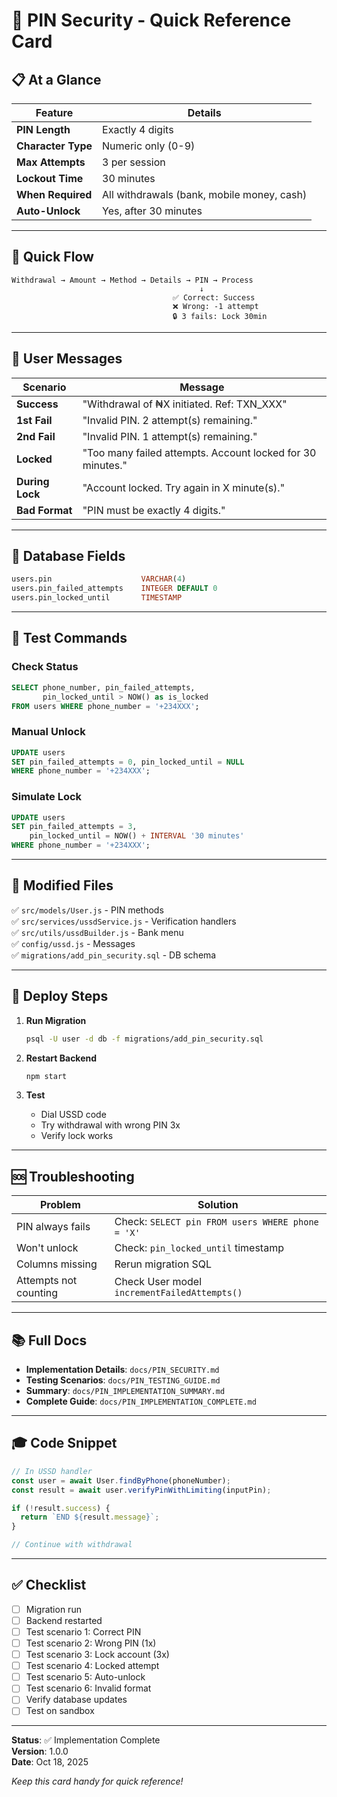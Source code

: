 # 🔐 PIN Security - Quick Reference Card

## 📋 At a Glance

| Feature            | Details                                    |
| ------------------ | ------------------------------------------ |
| **PIN Length**     | Exactly 4 digits                           |
| **Character Type** | Numeric only (0-9)                         |
| **Max Attempts**   | 3 per session                              |
| **Lockout Time**   | 30 minutes                                 |
| **When Required**  | All withdrawals (bank, mobile money, cash) |
| **Auto-Unlock**    | Yes, after 30 minutes                      |

---

## 🔄 Quick Flow

```
Withdrawal → Amount → Method → Details → PIN → Process
                                          ↓
                                    ✅ Correct: Success
                                    ❌ Wrong: -1 attempt
                                    🔒 3 fails: Lock 30min
```

---

## 🎯 User Messages

| Scenario        | Message                                                    |
| --------------- | ---------------------------------------------------------- |
| **Success**     | "Withdrawal of ₦X initiated. Ref: TXN_XXX"                 |
| **1st Fail**    | "Invalid PIN. 2 attempt(s) remaining."                     |
| **2nd Fail**    | "Invalid PIN. 1 attempt(s) remaining."                     |
| **Locked**      | "Too many failed attempts. Account locked for 30 minutes." |
| **During Lock** | "Account locked. Try again in X minute(s)."                |
| **Bad Format**  | "PIN must be exactly 4 digits."                            |

---

## 💾 Database Fields

```sql
users.pin                    VARCHAR(4)
users.pin_failed_attempts    INTEGER DEFAULT 0
users.pin_locked_until       TIMESTAMP
```

---

## 🧪 Test Commands

### Check Status

```sql
SELECT phone_number, pin_failed_attempts,
       pin_locked_until > NOW() as is_locked
FROM users WHERE phone_number = '+234XXX';
```

### Manual Unlock

```sql
UPDATE users
SET pin_failed_attempts = 0, pin_locked_until = NULL
WHERE phone_number = '+234XXX';
```

### Simulate Lock

```sql
UPDATE users
SET pin_failed_attempts = 3,
    pin_locked_until = NOW() + INTERVAL '30 minutes'
WHERE phone_number = '+234XXX';
```

---

## 📁 Modified Files

✅ `src/models/User.js` - PIN methods  
✅ `src/services/ussdService.js` - Verification handlers  
✅ `src/utils/ussdBuilder.js` - Bank menu  
✅ `config/ussd.js` - Messages  
✅ `migrations/add_pin_security.sql` - DB schema

---

## 🚀 Deploy Steps

1. **Run Migration**

   ```bash
   psql -U user -d db -f migrations/add_pin_security.sql
   ```

2. **Restart Backend**

   ```bash
   npm start
   ```

3. **Test**
   - Dial USSD code
   - Try withdrawal with wrong PIN 3x
   - Verify lock works

---

## 🆘 Troubleshooting

| Problem               | Solution                                         |
| --------------------- | ------------------------------------------------ |
| PIN always fails      | Check: `SELECT pin FROM users WHERE phone = 'X'` |
| Won't unlock          | Check: `pin_locked_until` timestamp              |
| Columns missing       | Rerun migration SQL                              |
| Attempts not counting | Check User model `incrementFailedAttempts()`     |

---

## 📚 Full Docs

- **Implementation Details**: `docs/PIN_SECURITY.md`
- **Testing Scenarios**: `docs/PIN_TESTING_GUIDE.md`
- **Summary**: `docs/PIN_IMPLEMENTATION_SUMMARY.md`
- **Complete Guide**: `docs/PIN_IMPLEMENTATION_COMPLETE.md`

---

## 🎓 Code Snippet

```javascript
// In USSD handler
const user = await User.findByPhone(phoneNumber);
const result = await user.verifyPinWithLimiting(inputPin);

if (!result.success) {
  return `END ${result.message}`;
}

// Continue with withdrawal
```

---

## ✅ Checklist

- [ ] Migration run
- [ ] Backend restarted
- [ ] Test scenario 1: Correct PIN
- [ ] Test scenario 2: Wrong PIN (1x)
- [ ] Test scenario 3: Lock account (3x)
- [ ] Test scenario 4: Locked attempt
- [ ] Test scenario 5: Auto-unlock
- [ ] Test scenario 6: Invalid format
- [ ] Verify database updates
- [ ] Test on sandbox

---

**Status**: ✅ Implementation Complete  
**Version**: 1.0.0  
**Date**: Oct 18, 2025

_Keep this card handy for quick reference!_
